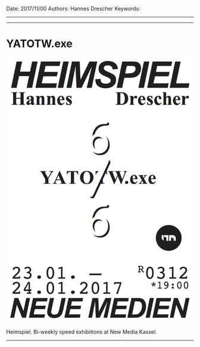 Date: 2017/11/00
Authors: Hannes Drescher
Keywords:

---
---

# YATOTW.exe

![](heimspiel_6_hannes.png)

Heimspiel. Bi-weekly speed exhibitions at New Media Kassel.

---
